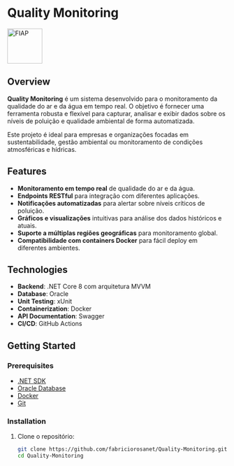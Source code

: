 # Quality Monitoring

<img src="https://github.com/user-attachments/assets/a88ac1a8-4fe2-45e9-baaf-271a2437d1bf" height="80" alt="FIAP" />

## Overview

**Quality Monitoring** é um sistema desenvolvido para o monitoramento da qualidade do ar e da água em tempo real. O objetivo é fornecer uma ferramenta robusta e flexível para capturar, analisar e exibir dados sobre os níveis de poluição e qualidade ambiental de forma automatizada.

Este projeto é ideal para empresas e organizações focadas em sustentabilidade, gestão ambiental ou monitoramento de condições atmosféricas e hídricas.

## Features

- **Monitoramento em tempo real** de qualidade do ar e da água.
- **Endpoints RESTful** para integração com diferentes aplicações.
- **Notificações automatizadas** para alertar sobre níveis críticos de poluição.
- **Gráficos e visualizações** intuitivas para análise dos dados históricos e atuais.
- **Suporte a múltiplas regiões geográficas** para monitoramento global.
- **Compatibilidade com containers Docker** para fácil deploy em diferentes ambientes.

## Technologies

- **Backend**: .NET Core 8 com arquitetura MVVM
- **Database**: Oracle
- **Unit Testing**: xUnit
- **Containerization**: Docker
- **API Documentation**: Swagger
- **CI/CD**: GitHub Actions

## Getting Started

### Prerequisites

- [.NET SDK](https://dotnet.microsoft.com/download)
- [Oracle Database](https://www.oracle.com/database/)
- [Docker](https://www.docker.com/get-started)
- [Git](https://git-scm.com/)

### Installation

1. Clone o repositório:

   ```bash
   git clone https://github.com/fabriciorosanet/Quality-Monitoring.git
   cd Quality-Monitoring
